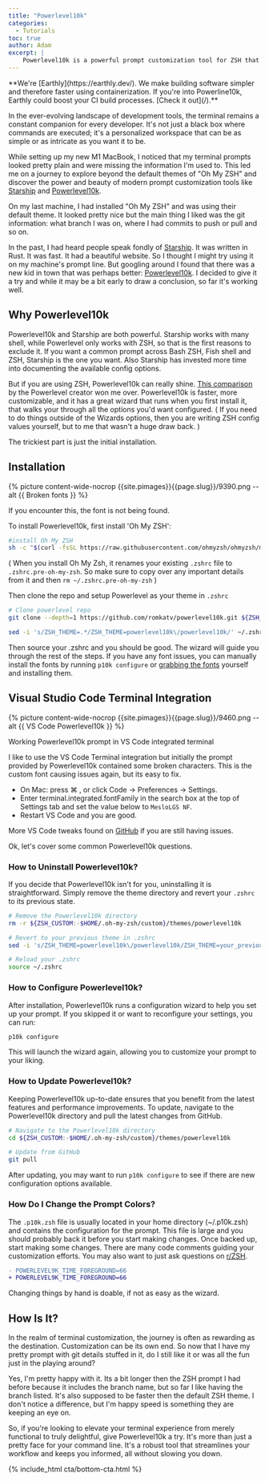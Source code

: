 ```yaml
---
title: "Powerlevel10k"
categories:
  - Tutorials
toc: true
author: Adam
excerpt: |
    Powerlevel10k is a powerful prompt customization tool for ZSH that offers speed, customization, and a helpful configuration wizard. It elevates the terminal experience by providing a personalized and informative workspace for developers.
---
```

<!--sgpt-->**We're [Earthly](https://earthly.dev/). We make building software simpler and therefore faster using containerization. If you're into Powerline10k, Earthly could boost your CI build processes. [Check it out](/).**

In the ever-evolving landscape of development tools, the terminal remains a constant companion for every developer. It's not just a black box where commands are executed; it's a personalized workspace that can be as simple or as intricate as you want it to be.

While setting up my new M1 MacBook, I noticed that my terminal prompts looked pretty plain and were missing the information I'm used to. This led me on a journey to explore beyond the default themes of "Oh My ZSH" and discover the power and beauty of modern prompt customization tools like [Starship](https://starship.rs/) and [Powerlevel10k](https://github.com/romkatv/powerlevel10k).

On my last machine, I had installed "Oh My ZSH" and was using their default theme. It looked pretty nice but the main thing I liked was the git information: what branch I was on, where I had commits to push or pull and so on.

In the past, I had heard people speak fondly of [Starship](https://starship.rs/). It was written in Rust. It was fast. It had a beautiful website. So I thought I might try using it on my machine's prompt line. But googling around I found that there was a new kid in town that was perhaps better: [Powerlevel10k](https://github.com/romkatv/powerlevel10k). I decided to give it a try and while it may be a bit early to draw a conclusion, so far it's working well.

## Why Powerlevel10k

Powerlevel10k and Starship are both powerful. Starship works with many shell, while Powerlevel only works with ZSH, so that is the first reasons to exclude it. If you want a common prompt across Bash ZSH, Fish shell and ZSH, Starship is the one you want. Also Starship has invested more time into documenting the available config options.

But if you are using ZSH, Powerlevel10k can really shine. [This comparison](https://www.reddit.com/r/zsh/comments/10k0g93/starship_or_powerlevel10k/) by the Powerlevel creator won me over. Powerlevel10k is faster, more customizable, and it has a great wizard that runs when you first install it, that walks your through all the options you'd want configured. ( If you need to do things outside of the Wizards options, then you are writing ZSH config values yourself, but to me that wasn't a huge draw back. )

The trickiest part is just the initial installation.

## Installation

{% picture content-wide-nocrop {{site.pimages}}{{page.slug}}/9390.png --alt {{ Broken fonts }} %}
<figcaption>If you encounter this, the font is not being found.</figcaption>

To install Powerlevel10k, first install 'Oh My ZSH':

~~~{.bash caption=">_"}
#install Oh My ZSH
sh -c "$(curl -fsSL https://raw.githubusercontent.com/ohmyzsh/ohmyzsh/master/tools/install.sh)"

~~~

( When you install Oh My Zsh, it renames your existing `.zshrc` file to `.zshrc.pre-oh-my-zsh`. So make sure to copy over any important details from it and then `rm ~/.zshrc.pre-oh-my-zsh` )

Then clone the repo and setup Powerlevel as your theme in `.zshrc`

~~~{.bash caption=">_"}
# Clone powerlevel repo
git clone --depth=1 https://github.com/romkatv/powerlevel10k.git ${ZSH_CUSTOM:-$HOME/.oh-my-zsh/custom}/themes/powerlevel10k

sed -i 's/ZSH_THEME=.*/ZSH_THEME=powerlevel10k\/powerlevel10k/' ~/.zshrc
~~~

Then source your .zshrc and you should be good. The wizard will guide you through the rest of the steps. If you have any font issues, you can manually install the fonts by running `p10k configure` or [grabbing the fonts](https://github.com/romkatv/powerlevel10k/blob/master/font.md) yourself and installing them.

## Visual Studio Code Terminal Integration

{% picture content-wide-nocrop {{site.pimages}}{{page.slug}}/9460.png --alt {{ VS Code Powerlevel10k }} %}
<figcaption>Working Powerlevel10k prompt in VS Code integrated terminal</figcaption>

I like to use the VS Code Terminal integration but initially the prompt provided by Powerlevel10k contained some broken characters. This is the custom font causing issues again, but its easy to fix.

- On Mac: press ⌘ , or click Code → Preferences → Settings.
- Enter terminal.integrated.fontFamily in the search box at the top of Settings tab and set the value below to `MesloLGS NF`.
- Restart VS Code and you are good.

More VS Code tweaks found on [GitHub](https://github.com/romkatv/powerlevel10k/issues/671) if you are still having issues.

Ok, let's cover some common Powerlevel10k questions.

### How to Uninstall Powerlevel10k?

If you decide that Powerlevel10k isn't for you, uninstalling it is straightforward. Simply remove the theme directory and revert your `.zshrc` to its previous state.

~~~{.bash caption=">_"}
# Remove the Powerlevel10k directory
rm -r ${ZSH_CUSTOM:-$HOME/.oh-my-zsh/custom}/themes/powerlevel10k

# Revert to your previous theme in .zshrc
sed -i 's/ZSH_THEME=powerlevel10k\/powerlevel10k/ZSH_THEME=your_previous_theme/' ~/.zshrc

# Reload your .zshrc
source ~/.zshrc
~~~

### How to Configure Powerlevel10k?

After installation, Powerlevel10k runs a configuration wizard to help you set up your prompt. If you skipped it or want to reconfigure your settings, you can run:

~~~{.bash caption=">_"}
p10k configure
~~~

This will launch the wizard again, allowing you to customize your prompt to your liking.

### How to Update Powerlevel10k?

Keeping Powerlevel10k up-to-date ensures that you benefit from the latest features and performance improvements. To update, navigate to the Powerlevel10k directory and pull the latest changes from GitHub.

~~~{.bash caption=">_"}
# Navigate to the Powerlevel10k directory
cd ${ZSH_CUSTOM:-$HOME/.oh-my-zsh/custom}/themes/powerlevel10k

# Update from GitHub
git pull
~~~

After updating, you may want to run `p10k configure` to see if there are new configuration options available.

### How Do I Change the Prompt Colors?

The `.p10k.zsh` file is usually located in your home directory (~/.p10k.zsh) and contains the configuration for the prompt. This file is large and you should probably back it before you start making changes. Once backed up, start making some changes. There are many code comments guiding your customization efforts. You may also want to just ask questions on [r/ZSH](https://www.reddit.com/r/zsh/comments/1150mm2/how_can_i_customise_the_colour_of_the_time_for/).

~~~{.diff caption="~/.p10k.zsh"}
- POWERLEVEL9K_TIME_FOREGROUND=66
+ POWERLEVEL9K_TIME_FOREGROUND=66
~~~

<figcaption>Changing things by hand is doable, if not as easy as the wizard.</figcaption>

## How Is It?

In the realm of terminal customization, the journey is often as rewarding as the destination. Customization can be its own end. So now that I have my pretty prompt with git details stuffed in it, do I still like it or was all the fun just in the playing around?

Yes, I'm pretty happy with it. Its a bit longer then the ZSH prompt I had before because it includes the branch name, but so far I like having the branch listed. It's also supposed to be faster then the default ZSH theme. I don't notice a difference, but I'm happy speed is something they are keeping an eye on.

So, if you're looking to elevate your terminal experience from merely functional to truly delightful, give Powerlevel10k a try. It's more than just a pretty face for your command line. It's a robust tool that streamlines your workflow and keeps you informed, all without slowing you down.

{% include_html cta/bottom-cta.html %}